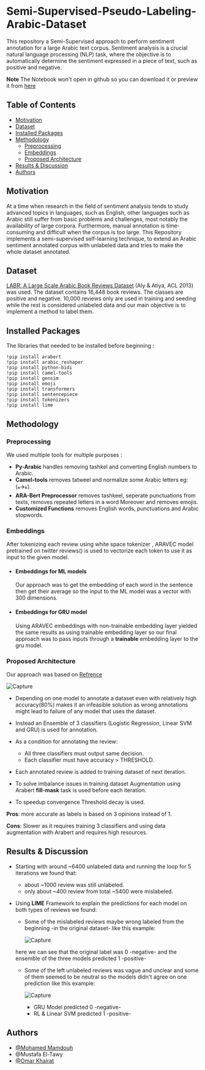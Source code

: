 # Semi-Supervised-Pseudo-Labeling-Arabic-Dataset
This repository a Semi-Supervised approach to perform sentiment annotation for a large Arabic text corpus. Sentiment analysis is a crucial natural language processing (NLP) task, where the objective is to automatically determine the sentiment expressed in a piece of text, such as positive and negative.

**Note** The Notebook won't open in github so you can download it or preview it from [here](https://colab.research.google.com/drive/18opmnSi1hIbpUems0qG6NyTbRGsa-4o4?usp=sharing)

## Table of Contents

- [Motivation](#Motivation)
- [Dataset](#Dataset)
- [Installed Packages](#Installed-Packages)
- [Methodology](#Methodology)
    - [Preprocessing](#Preprocessing)
    - [Embeddings](#Embeddings)
    - [Proposed Architecture](#Proposed-Architecture)
- [Results & Discussion](#Results&Discussion)
- [Authors](#Authors)

## Motivation
  At a time when research in the field of sentiment analysis tends to study advanced topics in languages, such as English, other languages such as Arabic still suffer from basic problems and challenges, most notably the availability of large corpora. Furthermore, manual annotation is time-consuming and difficult when the corpus is too large. This Repository implements a semi-supervised self-learning technique, to extend an Arabic sentiment annotated corpus with unlabeled data and tries to make the whole dataset annotated.

## Dataset
[LABR: A Large Scale Arabic Book Reviews Dataset](https://aclanthology.org/P13-2088) (Aly & Atiya, ACL 2013) was used. The dataset contains 16,448 book reviews. The classes are positive and negative. 10,000 reviews only are used in training and seeding while the rest is considered unlabeled data and our main objective is to implement a method to label them.

## Installed Packages
The libraries that needed to be installed before beginning :
```
!pip install arabert
!pip install arabic_reshaper
!pip install python-bidi
!pip install camel-tools
!pip install gensim
!pip install emoji
!pip install transformers
!pip install sentencepiece
!pip install tokenizers
!pip install lime
```

## Methodology

### Preprocessing
We used multiple tools for multiple purposes :

- **Py-Arabic** handles removing tashkel and converting English numbers to Arabic.
- **Camel-tools** removes tatweel and normalize some Arabic letters eg: (ة🡪ه).
- **ARA-Bert Preprocessor**  removes tashkeel, seperate punctuations from texts, removes repeated letters in a word Moreover and removes emojis.
- **Customized Functions** removes English words, punctuations and Arabic stopwords.
 
### Embeddings

After tokenizing each review using white space tokenizer , ARAVEC model pretrained on twitter reviews() is used to vectorize each token to use it as input to the given model.

- #### Embeddings for ML models
  Our approach was to get the embedding of each word in the sentence then get their average so the input to the ML model was a vector with 300 dimensions.

- #### Embeddings for GRU model
  Using ARAVEC embeddings with non-trainable embedding layer yielded the same results as using trainable embedding layer so our final approach was to pass inputs through a **trainable** embedding layer to the gru model.

### Proposed Architecture

Our approach was based on [Refrence](https://doi.org/10.3390/app11052434)

![Capture](https://github.com/MohamedMamdouh18/Semi-Supervised-Pseudo-Labeling-Arabic-Dataset/assets/63814228/30120164-0aac-4fcb-ac3a-606826334340)

- Depending on one model to annotate a dataset even with relatively high accuracy(80%) makes it an infeasible solution as wrong annotations might lead to failure of any model that uses the dataset.
- Instead an Ensemble of 3 classifiers (Logistic Regression, Linear SVM and GRU) is used for annotation.
- As a condition for annotating the review:
    - All three classifiers must output same decision.
    - Each classifier must have accuracy > THRESHOLD.

- Each annotated review is added to training dataset of next iteration.
- To solve imbalance issues in training dataset Augmentation using Arabert **fill-mask** task is used before each iteration.
- To speedup convergence Threshold decay is used.
  
**Pros**: more accurate as labels is based on 3 opinions instead of 1.

**Cons**: Slower as it requires training 3 classifiers and using data augmentation with Arabert and requires high resources.


## Results & Discussion
- Starting with around ~6400 unlabeled data and running the loop for 5 iterations we found that:
    - about ~1000 review was still unlabeled.
    - only about ~400 review from total ~5400 were mislabeled.
- Using **LIME** Framework to explain the predictions for each model on both types of reviews we found:
    - Some of the mislabeled reviews maybe wrong labeled from the beginning -in the original dataset- like this example:
      
      ![Capture](https://github.com/MohamedMamdouh18/Semi-Supervised-Pseudo-Labeling-Arabic-Dataset/assets/63814228/a79fb2a7-7ea6-487d-9057-3be2bbcaa26e)
      
    here we can see that the original label was 0 -negative- and the ensemble of the three models predicted 1 -positive-
  
    - Some of the left unlabeled reviews was vague and unclear and some of them seemed to be neutral so the models didn't agree on one prediction like this example:
      
      ![Capture](https://github.com/MohamedMamdouh18/Semi-Supervised-Pseudo-Labeling-Arabic-Dataset/assets/63814228/bf4bb4ba-c74a-4c02-a6ef-2c70fdd52c74)
      - GRU Model predicted 0 -negative-
      - RL & Linear SVM predicted 1 -positive-

## Authors

- [@Mohamed Mamdouh](https://github.com/MohamedMamdouh18)
- @Mustafa El-Tawy
- [@Omar Khairat](https://github.com/OmarKhairat)
